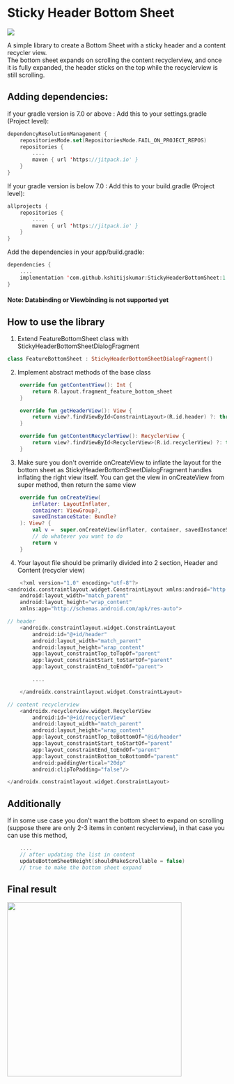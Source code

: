 # Sticky Header Bottom Sheet
[![](https://jitpack.io/v/kshitijskumar/StickyHeaderBottomSheet.svg)](https://jitpack.io/#kshitijskumar/StickyHeaderBottomSheet)

A simple library to create a Bottom Sheet with a sticky header and a content recycler view.  <br>
The bottom sheet expands on scrolling the content recyclerview, and once it is fully expanded, the header sticks on the top while the recyclerview is still scrolling.

## Adding dependencies: 
if your gradle version is 7.0 or above :
Add this to your settings.gradle (Project level):
```kotlin
dependencyResolutionManagement {
	repositoriesMode.set(RepositoriesMode.FAIL_ON_PROJECT_REPOS)
	repositories {
		....
		maven { url 'https://jitpack.io' }
	}
}
```
If your gradle version is below 7.0 : Add this to your build.gradle (Project level):
```kotlin
allprojects {
	repositories {
		....
		maven { url 'https://jitpack.io' }
	}
}
```
Add the dependencies in your app/build.gradle:
```kotlin
dependencies {
    ....
    implementation 'com.github.kshitijskumar:StickyHeaderBottomSheet:1.0.1'
}
```
#### Note: Databinding or Viewbinding is not supported yet

## How to use the library
1. Extend FeatureBottomSheet class with StickyHeaderBottomSheetDialogFragment
```kotlin
class FeatureBottomSheet : StickyHeaderBottomSheetDialogFragment()
```
2. Implement abstract methods of the base class
```kotlin
    override fun getContentView(): Int {
        return R.layout.fragment_feature_bottom_sheet
    }

    override fun getHeaderView(): View {
        return view?.findViewById<ConstraintLayout>(R.id.header) ?: throw IllegalStateException("Header view not found")
    }

    override fun getContentRecyclerView(): RecyclerView {
        return view?.findViewById<RecyclerView>(R.id.recyclerView) ?: throw IllegalStateException("Recyclerview not found")
    }
 ```
 3. Make sure you don't override onCreateView to inflate the layout for the bottom sheet as StickyHeaderBottomSheetDialogFragment handles inflating the right view itself. You can get the view in onCreateView from super method, then return the same view
```kotlin
    override fun onCreateView(
        inflater: LayoutInflater,
        container: ViewGroup?,
        savedInstanceState: Bundle?
    ): View? {
        val v =  super.onCreateView(inflater, container, savedInstanceState)
        // do whatever you want to do
        return v
    }
  ```
 4. Your layout file should be primarily divided into 2 section, Header and Content (recycler view)
```kotlin
    <?xml version="1.0" encoding="utf-8"?>
<androidx.constraintlayout.widget.ConstraintLayout xmlns:android="http://schemas.android.com/apk/res/android"
    android:layout_width="match_parent"
    android:layout_height="wrap_content"
    xmlns:app="http://schemas.android.com/apk/res-auto">

// header
    <androidx.constraintlayout.widget.ConstraintLayout
        android:id="@+id/header"
        android:layout_width="match_parent"
        android:layout_height="wrap_content"
        app:layout_constraintTop_toTopOf="parent"
        app:layout_constraintStart_toStartOf="parent"
        app:layout_constraintEnd_toEndOf="parent">

        ....

    </androidx.constraintlayout.widget.ConstraintLayout>

// content recyclerview
    <androidx.recyclerview.widget.RecyclerView
        android:id="@+id/recyclerView"
        android:layout_width="match_parent"
        android:layout_height="wrap_content"
        app:layout_constraintTop_toBottomOf="@id/header"
        app:layout_constraintStart_toStartOf="parent"
        app:layout_constraintEnd_toEndOf="parent"
        app:layout_constraintBottom_toBottomOf="parent"
        android:paddingVertical="20dp"
        android:clipToPadding="false"/>

</androidx.constraintlayout.widget.ConstraintLayout>
```
## Additionally
If in some use case you don't want the bottom sheet to expand on scrolling (suppose there are only 2-3 items in content recyclerview), in that case you can use this method, 
```kotlin
    ....
    // after updating the list in content
    updateBottomSheetHeight(shouldMakeScrollable = false)
    // true to make the bottom sheet expand
```
## Final result
<img src="https://github.com/kshitijskumar/Sticky-Header-Bottom-Sheet/blob/main/stickyheaderdemo.gif" height=400> &nbsp;&nbsp;

